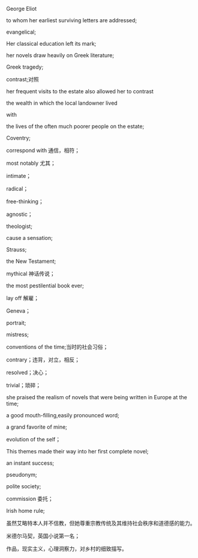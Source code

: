 George Eliot

to whom her earliest surviving letters are addressed;

evangelical;

Her classical education left its mark;

her novels draw heavily on Greek literature;

Greek tragedy;

 contrast;对照

her frequent visits to the estate also allowed her to contrast 

the wealth in which the local landowner lived 

with

the  lives of the often much poorer people on the estate;

Coventry;

correspond with 通信，相符；

most notably 尤其；

intimate；

radical；

free-thinking；

agnostic；

theologist;

cause a sensation;

Strauss;

the New Testament;

mythical 神话传说；

the most pestilential book ever;

lay off 解雇；

Geneva；

portrait;

mistress;

conventions of the time;当时的社会习俗；

contrary；违背，对立，相反；

resolved；决心；

trivial；琐碎；

she praised the realism of novels that were being written in Europe at the time;

 a good mouth-filling,easily pronounced word;

a grand favorite of mine;

evolution of the self；

This themes made their way into her first   complete novel;

an instant success;

pseudonym;

polite society;

commission 委托；

Irish home rule;

虽然艾略特本人并不信教，但她尊重宗教传统及其维持社会秩序和道德感的能力。

米德尔马契，英国小说第一名；

作品，现实主义，心理洞察力，对乡村的细致描写。



 

